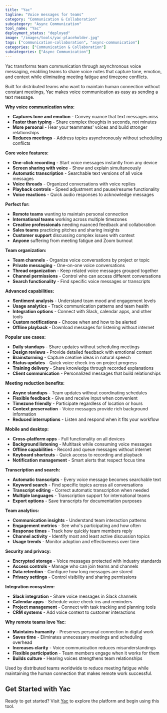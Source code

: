 ```yaml
---
title: "Yac"
tagline: "Voice messages for teams"
category: "Communication & Collaboration"
subcategory: "Async Communication"
tool_name: "Yac"
deployment_status: "deployed"
image: "/images/tools/yac-placeholder.jpg"
tags: ["communication-collaboration", "async-communication"]
categories: ["Communication & Collaboration"]
subcategories: ["Async Communication"]
---
```

Yac transforms team communication through asynchronous voice messaging, enabling teams to share voice notes that capture tone, emotion, and context while eliminating meeting fatigue and timezone conflicts.

Built for distributed teams who want to maintain human connection without constant meetings, Yac makes voice communication as easy as sending a text message.

**Why voice communication wins:**
- **Captures tone and emotion** - Convey nuance that text messages miss
- **Faster than typing** - Share complex thoughts in seconds, not minutes
- **More personal** - Hear your teammates' voices and build stronger relationships
- **Reduces meetings** - Address topics asynchronously without scheduling conflicts

**Core voice features:**
- **One-click recording** - Start voice messages instantly from any device
- **Screen sharing with voice** - Show and explain simultaneously
- **Automatic transcription** - Searchable text versions of all voice messages
- **Voice threads** - Organized conversations with voice replies
- **Playback controls** - Speed adjustment and pause/resume functionality
- **Voice reactions** - Quick audio responses to acknowledge messages

**Perfect for:**
- **Remote teams** wanting to maintain personal connection
- **International teams** working across multiple timezones
- **Creative professionals** needing nuanced feedback and collaboration
- **Sales teams** practicing pitches and sharing insights
- **Customer support** discussing complex issues with context
- **Anyone** suffering from meeting fatigue and Zoom burnout

**Team organization:**
- **Team channels** - Organize voice conversations by project or topic
- **Private messaging** - One-on-one voice conversations
- **Thread organization** - Keep related voice messages grouped together
- **Channel permissions** - Control who can access different conversations
- **Search functionality** - Find specific voice messages or transcripts

**Advanced capabilities:**
- **Sentiment analysis** - Understand team mood and engagement levels
- **Usage analytics** - Track communication patterns and team health
- **Integration options** - Connect with Slack, calendar apps, and other tools
- **Custom notifications** - Choose when and how to be alerted
- **Offline playback** - Download messages for listening without internet

**Popular use cases:**
- **Daily standups** - Share updates without scheduling meetings
- **Design reviews** - Provide detailed feedback with emotional context
- **Brainstorming** - Capture creative ideas in natural speech
- **Status updates** - Quick voice check-ins on project progress
- **Training delivery** - Share knowledge through recorded explanations
- **Client communication** - Personalized messages that build relationships

**Meeting reduction benefits:**
- **Async standups** - Team updates without coordinating schedules
- **Flexible feedback** - Give and receive input when convenient
- **Timezone friendly** - Participate regardless of location or hours
- **Context preservation** - Voice messages provide rich background information
- **Reduced interruptions** - Listen and respond when it fits your workflow

**Mobile and desktop:**
- **Cross-platform apps** - Full functionality on all devices
- **Background listening** - Multitask while consuming voice messages
- **Offline capabilities** - Record and queue messages without internet
- **Keyboard shortcuts** - Quick access to recording and playback
- **Notification management** - Smart alerts that respect focus time

**Transcription and search:**
- **Automatic transcripts** - Every voice message becomes searchable text
- **Keyword search** - Find specific topics across all conversations
- **Transcript editing** - Correct automatic transcription when needed
- **Multiple languages** - Transcription support for international teams
- **Export options** - Save transcripts for documentation purposes

**Team analytics:**
- **Communication insights** - Understand team interaction patterns
- **Engagement metrics** - See who's participating and how often
- **Response times** - Track how quickly team members reply
- **Channel activity** - Identify most and least active discussion topics
- **Usage trends** - Monitor adoption and effectiveness over time

**Security and privacy:**
- **Encrypted storage** - Voice messages protected with industry standards
- **Access controls** - Manage who can join teams and channels
- **Data retention** - Configure how long messages are stored
- **Privacy settings** - Control visibility and sharing permissions

**Integration ecosystem:**
- **Slack integration** - Share voice messages in Slack channels
- **Calendar apps** - Schedule voice check-ins and reminders
- **Project management** - Connect with task tracking and planning tools
- **CRM systems** - Add voice context to customer interactions

**Why remote teams love Yac:**
- **Maintains humanity** - Preserves personal connection in digital work
- **Saves time** - Eliminates unnecessary meetings and scheduling overhead
- **Increases clarity** - Voice communication reduces misunderstandings
- **Flexible participation** - Team members engage when it works for them
- **Builds culture** - Hearing voices strengthens team relationships

Used by distributed teams worldwide to reduce meeting fatigue while maintaining the human connection that makes remote work successful.
## Get Started with Yac

Ready to get started? Visit [Yac](https://yac.com) to explore the platform and begin using this tool.
